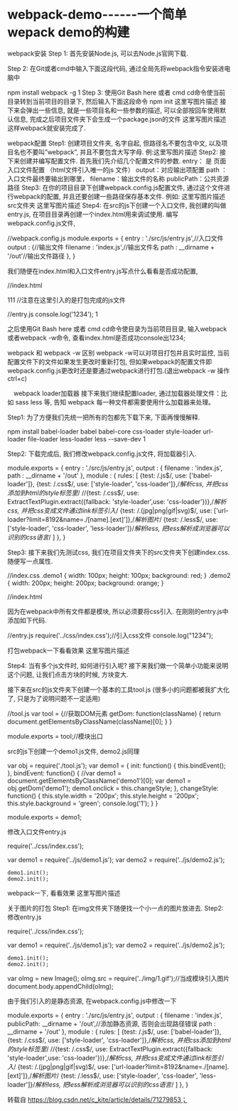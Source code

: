 # webpack-demo------一个简单wepack demo的构建
webpack安装
Step 1: 首先安装Node.js, 可以去Node.js官网下载.

Step 2: 在Git或者cmd中输入下面这段代码, 通过全局先将webpack指令安装进电脑中

npm install webpack -g
1
Step 3: 使用Git Bash here 或者 cmd cd命令使当前目录转到当前项目的目录下, 然后输入下面这段命令
npm init
这里写图片描述
接下来会弹出一些信息, 就是一些项目名和一些参数的描述, 可以全部按回车使用默认信息, 完成之后项目文件夹下会生成一个package.json的文件
这里写图片描述
这样webpack就安装完成了.



webpack配置
Step1: 创建项目文件夹, 名字自起, 但路径名不要包含中文, 以及项目名也不要叫”webpack”, 并且不要包含大写字母.
例:这里写图片描述
Step2: 接下来创建并编写配置文件. 首先我们先介绍几个配置文件的参数.
entry： 是 页面入口文件配置 （html文件引入唯一的js 文件）
output：对应输出项配置
path ：入口文件最终要输出到哪里，
filename：输出文件的名称
publicPath：公共资源路径
Step3: 在你的项目目录下创建webpack.config.js配置文件, 通过这个文件进行webpack的配置, 并且还要创建一些路径保存基本文件. 例如:
这里写图片描述
src文件夹
这里写图片描述
Step4: 在src的js下创建一个入口文件, 我创建的叫做entry.js, 在项目目录再创建一个index.html用来调试使用. 编写webpack.config.js文件,

//webpack.config.js
module.exports = {
    entry : './src/js/entry.js',//入口文件
    output : {//输出文件
        filename : 'index.js',//输出文件名
        path : __dirname + '/out'//输出文件路径
    },
}

我们随便在index.html和入口文件entry.js写点什么看看是否成功配置,

//index.html
<!DOCTYPE html>
<html lang="en">
<head>
    <meta charset="UTF-8" />
    <title>ss</title>
</head>
<body>
111
    <script src="./out/index.js"></script>//注意在这里引入的是打包完成的js文件
</body>
</html>

//entry.js
console.log('1234');
1

之后使用Git Bash here 或者 cmd cd命令使目录为当前项目目录, 输入webpack或者webpack -w命令, 查看index.html是否成功console出1234;

webpack 和 webpack -w 区别
webpack -w可以对项目打包并且实时监控, 当前配置文件下的文件如果发生更改时重新打包, 但如果webpack的配置文件即webpack.config.js更改时还是要通过webpack进行打包.(退出webpack -w 操作 ctrl+c)


　webpack loader加载器
接下来我们继续配置loader, 通过加载器处理文件：比如 sass less 等, 告知 webpack 每一种文件都需要使用什么加载器来处理。

Step1: 为了方便我们先统一把所有的包都先下载下来, 下面再慢慢解释.

npm install babel-loader babel babel-core css-loader style-loader  url-loader file-loader less-loader less  --save-dev
1


Step2: 下载完成后, 我们修改webpack.config.js文件, 将加载器引入.

module.exports = {
    entry :  './src/js/entry.js',
    output : {
        filename : 'index.js',
        path : __dirname + '/out'
    },
    module : {
        rules: [
            {test: /.js$/, use: ['babel-loader']},
            {test: /.css$/, use: ['style-loader', 'css-loader']},/*解析css, 并把css添加到html的style标签里*/
            //{test: /.css$/, use: ExtractTextPlugin.extract({fallback: 'style-loader',use: 'css-loader'})},/*解析css, 并把css变成文件通过link标签引入*/
            {test: /.(jpg|png|gif|svg)$/, use: ['url-loader?limit=8192&name=./[name].[ext]']},/*解析图片*/
            {test: /.less$/, use: ['style-loader', 'css-loader', 'less-loader']}/*解析less, 把less解析成浏览器可以识别的css语言*/
        ]
    },
    }



Step3: 接下来我们先测试css, 我们在项目文件夹下的src文件夹下创建index.css. 随便写一点属性.

//index.css
.demo1 {
    width: 100px;
    height: 100px;
    background: red;
}
.demo2 {
    width: 200px;
    height: 200px;
    background: orange;
}

//index.html
<!DOCTYPE html>
<html lang="en">
<head>
<meta charset="UTF-8" />
<title>text</title>
</head>
<body>
<div class="demo1"></div>
<div class="demo2"></div>
<script src="./out/index.js"></script>
</body>
</html>

因为在webpack中所有文件都是模块, 所以必须要将css引入. 在刚刚的entry.js中添加如下代码.

//entry.js
require('../css/index.css');//引入css文件
console.log("1234");

打包webpack一下看看效果
这里写图片描述

Step4: 当有多个js文件时, 如何进行引入呢? 接下来我们做一个简单小功能来说明这个问题, 让我们点击方块的时候, 方块变大.

接下来在src的js文件夹下创建一个基本的工具tool.js (很多小的问题都被我扩大化了, 只是为了说明问题不一定适用)

//tool.js
var tool = {//获取DOM元素
    getDom: function(className) {
        return document.getElementsByClassName(className)[0];
    }
}

module.exports = tool;//模块出口

src的js下创建一个demo1.js文件, demo2.js同理

var obj = require('./tool.js');
    var demo1 = {
    init: function() {
        this.bindEvent();
    },
    bindEvent: function() {
        //var demo1 = document.getElementsByClassName('demo1')[0];
        var demo1 = obj.getDom('demo1');
        demo1.onclick = this.changeStyle;
    },
    changeStyle: function() {
        this.style.width = '200px';
        this.style.height = '200px';
        this.style.background = 'green';
        console.log('1');
    }
}

module.exports = demo1;


修改入口文件entry.js

require('../css/index.css');

var demo1 = require('../js/demo1.js');
var demo2 = require('../js/demo2.js');

    demo1.init();
    demo2.init();

webpack一下, 看看效果
这里写图片描述



关于图片的打包
Step1: 在img文件夹下随便找一个小一点的图片放进去.
Step2: 修改entry.js

require('../css/index.css');

var demo1 = require('../js/demo1.js');
var demo2 = require('../js/demo2.js');

    demo1.init();
    demo2.init();

var oImg = new Image();
oImg.src = require('../img/1.gif');//当成模块引入图片
document.body.appendChild(oImg);

由于我们引入的是静态资源, 在webpack.config.js中修改一下

module.exports = {
        entry :  './src/js/entry.js',
        output : {
            filename : 'index.js',
            publicPath: __dirname + '/out',//添加静态资源, 否则会出现路径错误
            path : __dirname + '/out'
        },
        module : {
            rules: [
                {test: /.js$/, use: ['babel-loader']},
                {test: /.css$/, use: ['style-loader', 'css-loader']},/*解析css, 并把css添加到html的style标签里*/
                //{test: /.css$/, use: ExtractTextPlugin.extract({fallback: 'style-loader',use: 'css-loader'})},/*解析css, 并把css变成文件通过link标签引入*/
                {test: /.(jpg|png|gif|svg)$/, use: ['url-loader?limit=8192&name=./[name].[ext]']},/*解析图片*/
                {test: /.less$/, use: ['style-loader', 'css-loader', 'less-loader']}/*解析less, 把less解析成浏览器可以识别的css语言*/
            ]
        },
}

转载自 https://blog.csdn.net/c_kite/article/details/71279853；
